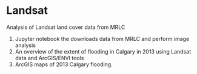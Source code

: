# Landsat
Analysis of Landsat land cover data from MRLC
1. Jupyter notebook the downloads data from MRLC and perform image analysis
2. An overview of the extent of flooding in Calgary in 2013 using Landsat data and ArcGIS/ENVI tools
3. ArcGIS maps of 2013 Calgary flooding.
